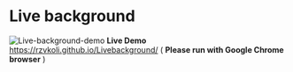 # Live background
![Live-background-demo](https://user-images.githubusercontent.com/100797809/167251487-8eed9845-1a36-4f33-abac-55d732b3c643.png)
**Live Demo** https://rzvkoli.github.io/Livebackground/ ( **Please run with Google Chrome browser** )
